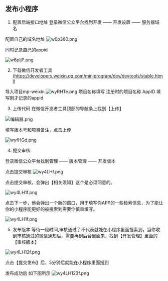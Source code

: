 ##  发布小程序
1. 配置后端接口地址
  登录微信公众平台找到开发 —— 开发设置 —— 服务器域名

  配置自己的域名地址
![w6p360.png](@alias/7.png)

 同时记录自己的appid
 
![w6pIjP.png](@alias/8.png)

2. 下载微信开发者工具(https://developers.weixin.qq.com/miniprogram/dev/devtools/stable.html)

导入项目mp-weixin
![wyRHTe.png](@alias/9.png)
项目名称填写 注册时的项目名称
AppID 填写刚才记录的appid

3. 上传代码
 在微信开发者工具顶部的导航条上找到【上传】

 ![编辑器.png](@alias/10.png)
 
 填写版本号和项目备注，点击上传

 ![wyfHGd.png](@alias/11.png)

4. 提交审核

 登录微信公众平台找到管理 —— 版本管理 —— 开发版本

点击提交审核
![wy4LHf.png](@alias/12.png)

点击提交审核，会弹出【相关须知】这个是必须同意的。

![wy4LH1f.png](@alias/13.png)

点击下一步，他会弹出一个新的窗口，用于填写你APP的一些检索信息，为了能让你的小程序能更好的被搜索到需要你慎重填写。

![wy4LH1f.png](@alias/14.png)

5. 发布版本
等待一段时间,审核通过了不代表就能在小程序里面搜索到，当你收到审核通过的微信通知后，需要再到后台里面来，找到【开发管理】里面的【审核版本】

![wy4LH12f.png](@alias/15.png)

点击【提交发布】后，5分钟后就能在小程序里面搜到

发布成功后 如下图所示
![wy4LH123f.png](@alias/16.png)